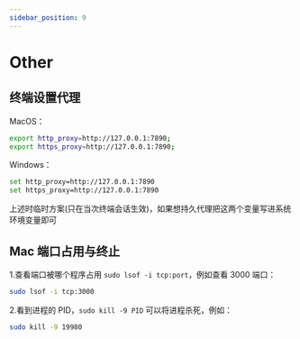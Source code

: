 ```yaml
---
sidebar_position: 9
---
```


# Other

## 终端设置代理

MacOS：

```bash
export http_proxy=http://127.0.0.1:7890;
export https_proxy=http://127.0.0.1:7890;
```

Windows：

```bash
set http_proxy=http://127.0.0.1:7890
set https_proxy=http://127.0.0.1:7890
```

上述时临时方案(只在当次终端会话生效)，如果想持久代理把这两个变量写进系统环境变量即可

## Mac 端口占用与终止

1.查看端口被哪个程序占用 `sudo lsof -i tcp:port`，例如查看 3000 端口：

```bash
sudo lsof -i tcp:3000
```

2.看到进程的 PID，`sudo kill -9 PID` 可以将进程杀死，例如：

```bash
sudo kill -9 19980
```
